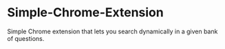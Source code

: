 # Simple-Chrome-Extension

Simple Chrome extension that lets you search dynamically in a given bank of questions.
